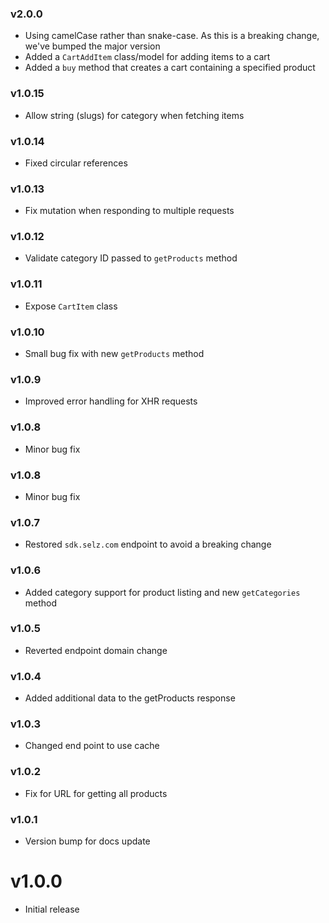### v2.0.0

-   Using camelCase rather than snake-case. As this is a breaking change, we've bumped the major version
-   Added a `CartAddItem` class/model for adding items to a cart
-   Added a `buy` method that creates a cart containing a specified product

### v1.0.15

-   Allow string (slugs) for category when fetching items

### v1.0.14

-   Fixed circular references

### v1.0.13

-   Fix mutation when responding to multiple requests

### v1.0.12

-   Validate category ID passed to `getProducts` method

### v1.0.11

-   Expose `CartItem` class

### v1.0.10

-   Small bug fix with new `getProducts` method

### v1.0.9

-   Improved error handling for XHR requests

### v1.0.8

-   Minor bug fix

### v1.0.8

-   Minor bug fix

### v1.0.7

-   Restored `sdk.selz.com` endpoint to avoid a breaking change

### v1.0.6

-   Added category support for product listing and new `getCategories` method

### v1.0.5

-   Reverted endpoint domain change

### v1.0.4

-   Added additional data to the getProducts response

### v1.0.3

-   Changed end point to use cache

### v1.0.2

-   Fix for URL for getting all products

### v1.0.1

-   Version bump for docs update

# v1.0.0

-   Initial release
